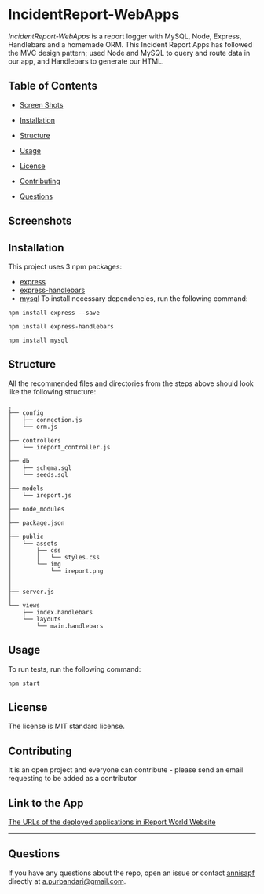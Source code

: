 # IncidentReport-WebApps

*IncidentReport-WebApps* is a report logger with MySQL, Node, Express, Handlebars and a homemade ORM. This Incident Report Apps has followed the MVC design pattern; used Node and MySQL to query and route data in our app, and Handlebars to generate our HTML.
    
## Table of Contents 

* [Screen Shots](#screenshots)
    
* [Installation](#installation)

* [Structure](#structure)
    
* [Usage](#usage)
    
* [License](#license)
    
* [Contributing](#contributing)
    
* [Questions](#questions)

## Screenshots


## Installation
    
This project uses 3 npm packages: 
* [express](https://expressjs.com/en/starter/installing.html)
* [express-handlebars](https://www.npmjs.com/package/express-handlebars)
* [mysql](https://www.npmjs.com/package/mysql)
To install necessary dependencies, run the following command:
    
```
npm install express --save
```

```
npm install express-handlebars
```

```
npm install mysql
```
    

## Structure

All the recommended files and directories from the steps above should look like the following structure:

```
.
├── config
│   ├── connection.js
│   └── orm.js
│ 
├── controllers
│   └── ireport_controller.js
│
├── db
│   ├── schema.sql
│   └── seeds.sql
│
├── models
│   └── ireport.js
│ 
├── node_modules
│ 
├── package.json
│
├── public
│   └── assets
│       ├── css
│       │   └── styles.css
│       └── img
│           └── ireport.png
│   
│
├── server.js
│
└── views
    ├── index.handlebars
    └── layouts
        └── main.handlebars
```


## Usage
    
To run tests, run the following command:
    
```
npm start
```
  

## License
The license is MIT standard license.
        
## Contributing
    
It is an open project and everyone can contribute - please send an email requesting to be added as a contributor

## Link to the App
<a href="http://ireport.world">The URLs of the deployed applications in iReport World Website</a><hr>

     
## Questions
    
If you have any questions about the repo, open an issue or contact [annisapf](https://github.com/annisapf/) directly at a.purbandari@gmail.com.


